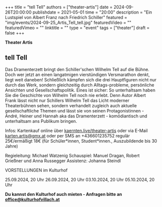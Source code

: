 +++
title = "tell Tell"
authors = ["theater-artis"]
date = 2024-09-26T20:00:00
publishdate = 2021-05-01
time = "20:00"
description = "Ein Lustspiel von Albert Franz nach Friedrich Schiller"
featured = "img/events/2024-09-25_Artis_Tell_tell.jpg"
featuredVideo = ""
featuredVimeo = ""
linktitle = ""
type = "event"
tags = ["theater"]
draft = false
+++


**Theater Artis**

## tell Tell

Das Dramenterzett bringt den Schiller'schen Wilhelm Tell auf die Bühne. Doch wer jetzt an einen langatmigen vierstündigen Versmarathon denkt, liegt weit daneben! Schließlich kämpfen sich die drei Hauptfiguren nicht nur durch das Werk, sondern gleichzeitig durch Alltags-probleme, persönliche Ansichten und Gesellschaftspolitik. Eines ist sicher: So unterhaltsam haben Sie die Geschichte von Wilhelm Tell noch nie erlebt.
Denn Autor Albert Frank lässt nicht nur Schillers Wilhelm Tell das Licht moderner Theaterbühnen sehen, sondern verhandelt zugleich auch aktuelle gesellschaftliche Themen und lässt sie von seinen Protagonistinnen - André, Heiner und Hannah aka das Dramenterzett - komödiantisch und unterhaltsam ans Publikum bringen.


Infos:
Kartenkauf online über [kaernten.live/theater-artis](https://www.kaernten.live/theater-artis) oder via E-Mail karten.artis@gmx.at oder per SMS an +436601235752
regulär 25€/ermäßigt 18€ (für Schüler\*innen, Student\*innen., Auszubildende bis 30 Jahre)


Regieleitung: Michael Watzenig
Schauspiel: Manuel Dragan, Robert Grießner und Anna Russegger
Assistenz: Johanna Steindl 


VORSTELLUNGEN im Kulturhof

25.09.2024, 20 Uhr
26.09.2024, 20 Uhr
03.10.2024, 20 Uhr
05.10.2024, 20 Uhr



**Du kannst den Kulturhof auch mieten - Anfragen bitte an office@kulturhofvillach.at**

